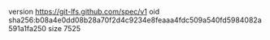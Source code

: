 version https://git-lfs.github.com/spec/v1
oid sha256:b08a4e0dd08b28a70f2d4c9234e8feaaa4fdc509a540fd5984082a591a1fa250
size 7525
